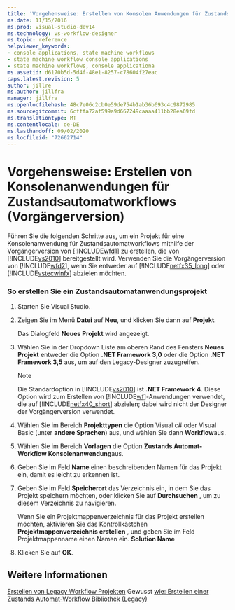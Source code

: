 ```yaml
---
title: 'Vorgehensweise: Erstellen von Konsolen Anwendungen für Zustandsautomatworkflows (Legacy) | Microsoft-Dokumentation'
ms.date: 11/15/2016
ms.prod: visual-studio-dev14
ms.technology: vs-workflow-designer
ms.topic: reference
helpviewer_keywords:
- console applications, state machine workflows
- state machine workflow console applications
- state machine workflows, console applicationa
ms.assetid: d6170b5d-5d4f-48e1-8257-c78604f27eac
caps.latest.revision: 5
author: jillre
ms.author: jillfra
manager: jillfra
ms.openlocfilehash: 48c7e06c2cb0e59de754b1ab36b693c4c9872985
ms.sourcegitcommit: 6cfffa72af599a9d667249caaaa411bb28ea69fd
ms.translationtype: MT
ms.contentlocale: de-DE
ms.lasthandoff: 09/02/2020
ms.locfileid: "72662714"
---
```

# <a name="how-to-create-state-machine-workflow-console-applications-legacy"></a>Vorgehensweise: Erstellen von Konsolenanwendungen für Zustandsautomatworkflows (Vorgängerversion)
Führen Sie die folgenden Schritte aus, um ein Projekt für eine Konsolenanwendung für Zustandsautomatworkflows mithilfe der Vorgängerversion von [!INCLUDE[wfd1](../includes/wfd1-md.md)] zu erstellen, die von [!INCLUDE[vs2010](../includes/vs2010-md.md)] bereitgestellt wird. Verwenden Sie die Vorgängerversion von [!INCLUDE[wfd2](../includes/wfd2-md.md)], wenn Sie entweder auf [!INCLUDE[netfx35_long](../includes/netfx35-long-md.md)] oder [!INCLUDE[vstecwinfx](../includes/vstecwinfx-md.md)] abzielen möchten.

### <a name="to-create-a-state-machine-application-project"></a>So erstellen Sie ein Zustandsautomatanwendungsprojekt

1. Starten Sie Visual Studio.

2. Zeigen Sie im Menü **Datei** auf **Neu**, und klicken Sie dann auf **Projekt**.

     Das Dialogfeld **Neues Projekt** wird angezeigt.

3. Wählen Sie in der Dropdown Liste am oberen Rand des Fensters **Neues Projekt** entweder die Option **.NET Framework 3,0** oder die Option **.NET Framework 3,5** aus, um auf den Legacy-Designer zuzugreifen.

    > [!NOTE]
    > Die Standardoption in [!INCLUDE[vs2010](../includes/vs2010-md.md)] ist **.NET Framework 4**. Diese Option wird zum Erstellen von [!INCLUDE[wf](../includes/wf-md.md)]-Anwendungen verwendet, die auf [!INCLUDE[netfx40_short](../includes/netfx40-short-md.md)] abzielen; dabei wird nicht der Designer der Vorgängerversion verwendet.

4. Wählen Sie im Bereich **Projekttypen** die Option Visual c# oder Visual Basic (unter **andere Sprachen**) aus, und wählen Sie dann **Workflow**aus.

5. Wählen Sie im Bereich **Vorlagen** die Option **Zustands Automat-Workflow Konsolenanwendung**aus.

6. Geben Sie im Feld **Name** einen beschreibenden Namen für das Projekt ein, damit es leicht zu erkennen ist.

7. Geben Sie im Feld **Speicherort** das Verzeichnis ein, in dem Sie das Projekt speichern möchten, oder klicken Sie auf **Durchsuchen** , um zu diesem Verzeichnis zu navigieren.

     Wenn Sie ein Projektmappenverzeichnis für das Projekt erstellen möchten, aktivieren Sie das Kontrollkästchen **Projektmappenverzeichnis erstellen** , und geben Sie im Feld Projektmappenname einen Namen ein. **Solution Name**

8. Klicken Sie auf **OK**.

## <a name="see-also"></a>Weitere Informationen
 [Erstellen von Legacy Workflow Projekten](../workflow-designer/creating-legacy-workflow-projects.md) Gewusst [wie: Erstellen einer Zustands Automat-Workflow Bibliothek (Legacy)](../workflow-designer/how-to-create-a-state-machine-workflow-library-legacy.md)